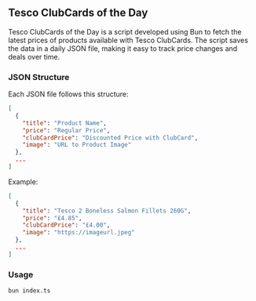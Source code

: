 ## Tesco ClubCards of the Day

Tesco ClubCards of the Day is a script developed using Bun to fetch the latest prices of products available with Tesco ClubCards. The script saves the data in a daily JSON file, making it easy to track price changes and deals over time.

### JSON Structure

Each JSON file follows this structure:

```json
[
  {
    "title": "Product Name",
    "price": "Regular Price",
    "clubCardPrice": "Discounted Price with ClubCard",
    "image": "URL to Product Image"
  },
  ...
]
```

Example:

```json
[
  {
    "title": "Tesco 2 Boneless Salmon Fillets 260G",
    "price": "£4.85",
    "clubCardPrice": "£4.00",
    "image": "https://imageurl.jpeg"
  },
  ...
]
```

### Usage

```bash
bun index.ts
```
